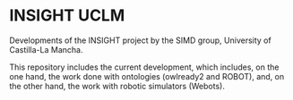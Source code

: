 # INSIGHT UCLM

Developments of the INSIGHT project by the SIMD group, University of Castilla-La Mancha.

This repository includes the current development, which includes, on the one hand, the work done with ontologies (owlready2 and ROBOT), and, on the other hand, the work with robotic simulators (Webots).